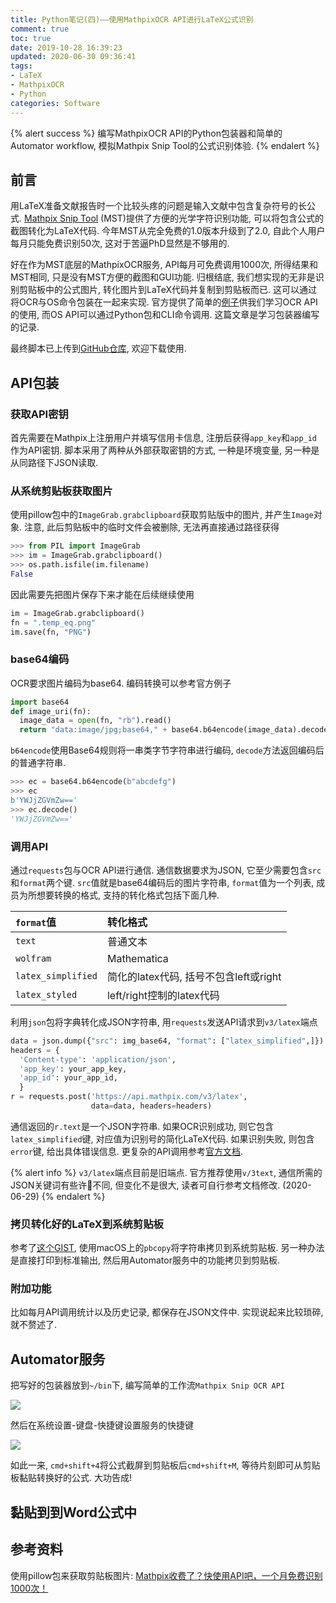 ```yaml
---
title: Python笔记(四)——使用MathpixOCR API进行LaTeX公式识别
comment: true
toc: true
date: 2019-10-28 16:39:23
updated: 2020-06-30 09:36:41
tags:
- LaTeX
- MathpixOCR
- Python
categories: Software
---
```


{% alert success %}
编写MathpixOCR API的Python包装器和简单的Automator workflow, 模拟Mathpix Snip Tool的公式识别体验.
{% endalert %}
<!-- more -->

## 前言

用LaTeX准备文献报告时一个比较头疼的问题是输入文献中包含复杂符号的长公式. [Mathpix Snip Tool](https://mathpix.com/) (MST)提供了方便的光学字符识别功能, 可以将包含公式的截图转化为LaTeX代码. 今年MST从完全免费的1.0版本升级到了2.0, 自此个人用户每月只能免费识别50次, 这对于苦逼PhD显然是不够用的.

好在作为MST底层的MathpixOCR服务, API每月可免费调用1000次, 所得结果和MST相同, 只是没有MST方便的截图和GUI功能. 归根结底, 我们想实现的无非是识别剪贴板中的公式图片, 转化图片到LaTeX代码并复制到剪贴板而已. 这可以通过将OCR与OS命令包装在一起来实现. 官方提供了简单的[例子](https://github.com/Mathpix/api-examples/tree/master/python)供我们学习OCR API的使用, 而OS API可以通过Python包和CLI命令调用. 这篇文章是学习包装器编写的记录.

最终脚本已上传到[GitHub仓库](https://github.com/minyez/mathpixocr_wrapper), 欢迎下载使用.

## API包装

### 获取API密钥

首先需要在Mathpix上注册用户并填写信用卡信息, 注册后获得`app_key`和`app_id`作为API密钥. 脚本采用了两种从外部获取密钥的方式, 一种是环境变量, 另一种是从同路径下JSON读取.

### 从系统剪贴板获取图片

使用pillow包中的`ImageGrab.grabclipboard`获取剪贴版中的图片, 并产生`Image`对象. 注意, 此后剪贴板中的临时文件会被删除, 无法再直接通过路径获得

```python
>>> from PIL import ImageGrab
>>> im = ImageGrab.grabclipboard()
>>> os.path.isfile(im.filename)
False
```

因此需要先把图片保存下来才能在后续继续使用

```python
im = ImageGrab.grabclipboard()
fn = ".temp_eq.png"
im.save(fn, "PNG")
```

### base64编码

OCR要求图片编码为base64. 编码转换可以参考官方例子

```python
import base64
def image_uri(fn):
  image_data = open(fn, "rb").read()
  return "data:image/jpg;base64," + base64.b64encode(image_data).decode()
```

`b64encode`使用Base64规则将一串类字节字符串进行编码, `decode`方法返回编码后的普通字符串.

```python
>>> ec = base64.b64encode(b"abcdefg")
>>> ec
b'YWJjZGVmZw=='
>>> ec.decode()
'YWJjZGVmZw=='
```

### 调用API

通过`requests`包与OCR API进行通信. 通信数据要求为JSON, 它至少需要包含`src`和`format`两个键. `src`值就是base64编码后的图片字符串, `format`值为一个列表, 成员为所想要转换的格式, 支持的转化格式包括下面几种.

| `format`值         | 转化格式                               |
| :----------------- | :------------------------------------- |
| `text`             | 普通文本                               |
| `wolfram`          | Mathematica                            |
| `latex_simplified` | 简化的latex代码, 括号不包含left或right |
| `latex_styled`     | left/right控制的latex代码              |

利用`json`包将字典转化成JSON字符串, 用`requests`发送API请求到`v3/latex`端点

```python
data = json.dump({"src": img_base64, "format": ["latex_simplified",]})
headers = {
  'Content-type': 'application/json',
  'app_key': your_app_key,
  'app_id': your_app_id,
  }
r = requests.post('https://api.mathpix.com/v3/latex',
                  data=data, headers=headers)
```

通信返回的`r.text`是一个JSON字符串. 如果OCR识别成功, 则它包含`latex_simplified`键, 对应值为识别号的简化LaTeX代码. 如果识别失败, 则包含`error`键, 给出具体错误信息. 更复杂的API调用参考[官方文档](https://docs.mathpix.com/).

{% alert info %}
`v3/latex`端点目前是旧端点. 官方推荐使用`v/3text`, 通信所需的JSON关键词有些许不同, 但变化不是很大, 读者可自行参考文档修改. (2020-06-29)
{% endalert %}

### 拷贝转化好的LaTeX到系统剪贴板

参考了[这个GIST](https://gist.github.com/luqmaan/d8bc61e746207bb12f11), 使用macOS上的`pbcopy`将字符串拷贝到系统剪贴板. 另一种办法是直接打印到标准输出, 然后用Automator服务中的功能拷贝到剪贴板.

### 附加功能

比如每月API调用统计以及历史记录, 都保存在JSON文件中. 实现说起来比较琐碎, 就不赘述了.

## Automator服务

把写好的包装器放到`~/bin`下, 编写简单的工作流`Mathpix Snip OCR API`

![ ](automator_workflow.png)

然后在系统设置-键盘-快捷键设置服务的快捷键

![ ](shortcut.png)

如此一来, `cmd+shift+4`将公式截屏到剪贴板后`cmd+shift+M`, 等待片刻即可从剪贴板黏贴转换好的公式. 大功告成!

## 黏贴到到Word公式中

## 参考资料

使用pillow包来获取剪贴板图片: [Mathpix收费了？快使用API吧，一个月免费识别1000次！](https://zhuanlan.zhihu.com/p/83678942)
